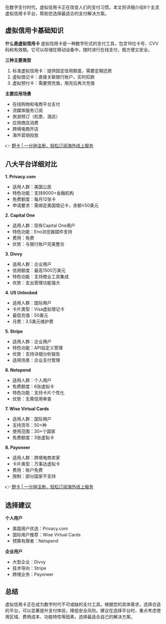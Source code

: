 在数字支付时代，虚拟信用卡正在改变人们的支付习惯。本文将详细介绍8个主流虚拟信用卡平台，帮助您选择最适合的支付解决方案。

## 虚拟信用卡基础知识

**什么是虚拟信用卡**
虚拟信用卡是一种数字形式的支付工具，包含16位卡号、CVV码和有效期。它可以存储在移动设备中，随时进行在线支付，既方便又安全。

**三种主要类型**
1. 标准虚拟信用卡：提供固定信用额度，需要定期还款
2. 虚拟借记卡：直接关联银行账户，实时扣款
3. 虚拟预付卡：需要预充值，用完后再次充值

**主要应用场景**
- 在线购物和电商平台支付
- 流媒体服务订阅
- 旅游预订（机票、酒店）
- 应用商店消费
- 跨境电商开店
- 海外营销投放

👉 [野卡 | 一分钟注册，轻松订阅海外线上服务](https://bit.ly/bewildcard)

## 八大平台详细对比

**1. Privacy.com**
- 适用人群：美国公民
- 特色功能：支持9000+金融机构
- 免费额度：每月12张卡
- 申请要求：需绑定美国借记卡，余额≥50美元

**2. Capital One**
- 适用人群：现有Capital One用户
- 特色功能：Eno浏览器插件支持
- 费用：免费
- 优势：与银行账户完美整合

**3. Divvy**
- 适用人群：企业用户
- 信用额度：最高1500万美元
- 特色功能：支持商业工具集成
- 优势：支出管理功能强大

**4. US Unlocked**
- 适用人群：国际用户
- 卡片类型：Visa虚拟借记卡
- 最低充值：50美元
- 月费：3.5美元维护费

**5. Stripe**
- 适用人群：企业用户
- 特色功能：API自定义管理
- 优势：支持详细分析报告
- 适用场景：企业支付管理

**6. Netspend**
- 适用人群：个人用户
- 免费额度：6张虚拟卡
- 特色功能：支持卡片个性化
- 优势：无需信用审查

**7. Wise Virtual Cards**
- 适用人群：国际用户
- 支持货币：50+种
- 使用范围：30+个国家
- 免费额度：3张虚拟卡

**8. Payoneer**
- 适用人群：跨境电商卖家
- 卡片类型：万事达虚拟卡
- 费用：账户免费
- 限制：部分国家不支持

👉 [野卡 | 一分钟注册，轻松订阅海外线上服务](https://bit.ly/bewildcard)

## 选择建议

**个人用户**
- 美国用户优选：Privacy.com
- 国际用户推荐：Wise Virtual Cards
- 预算有限者：Netspend

**企业用户**
- 大型企业：Divvy
- 技术导向：Stripe
- 跨境业务：Payoneer

## 总结

虚拟信用卡正在成为数字时代不可或缺的支付工具。根据您的具体需求，选择合适的平台，可以显著提升支付体验，降低安全风险。建议在选择平台时，重点考虑使用区域、费用成本、功能特性等因素，选择最适合自己的解决方案。